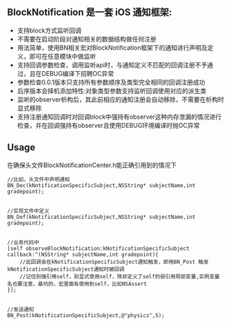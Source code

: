 ## BlockNotification 是一套 iOS 通知框架:
* 支持block方式监听回调
* 不需要在启动阶段对通知相关的数据结构做任何注册
* 用法简单，使用BN相关宏对BlockNotification框架下的通知进行声明及定义，即可在任意模块中做监听
* 支持回调参数检查，调用监听api时，与通知定义不匹配的回调注册不予通过，且在DEBUG编译下招聘OC异常
* 参数检查0.0.1版本只支持所有参数顺序及类型完全相同的回调注册成功
* 后序版本会择机添加特性:对象类型参数支持监听回调使用对应的派生类 
* 监听的observer析构后，其此前相应的通知注册会自动移除，不需要在析构时显式移除
* 支持注册通知回调时对回调block中强持有observer这种内存泄漏的情况进行检查，并在回调强持有observer且使用DEBUG环境编译时抛OC异常

## Usage
在确保头文件BlockNotificationCenter.h能正确引用到的情况下

~~~~
//比如，头文件中声明通知
BN_Dec(kNotificationSpecificSubject,NSString* subjectName,int gradepoint);


//实现文件中定义
BN_Def(kNotificationSpecificSubject,NSString* subjectName,int gradepoint);


//业务代码中
[self observeBlockNotification:kNotificationSpecificSubject callback:^(NSString* subjectName,int gradepoint){
    //此回调会在kNotificationSpecificSubject通知触发，即用BN_Post 触发kNotificationSpecificSubject通知时被回调
    //记住别强引用self，别显式使用self，除非定义了self的弱引用局部变量,实例变量名也要注意，最坑的，宏里面有使用到self，比如NSAssert
}];


//发送通知
BN_Post(kNotificationSpecificSubject,@"physics",5);
~~~~